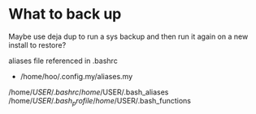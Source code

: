 # What to back up

Maybe use deja dup to run a sys backup and then run it again on a new install to restore?

aliases file referenced in .bashrc
- /home/hoo/.config.my/aliases.my


/home/$USER/.bashrc
/home/$USER/.bash_aliases
/home/$USER/.bash_profile
/home/$USER/.bash_functions





